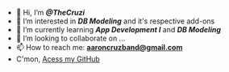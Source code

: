 - 👋 Hi, I’m **_@TheCruzi_**
- 👀 I’m interested in **_DB Modeling_** and it's respective add-ons
- 🌱 I’m currently learning **_App Development I_** and **_DB Modeling_**
- 💞️ I’m looking to collaborate on ...
- 📫 How to reach me: **aaroncruzband@gmail.com**
- C'mon, [Acess my GitHub](https://www.youtube.com/watch?v=dQw4w9WgXcQ)

<!---
TheCruzi/TheCruzi is a ✨ special ✨ repository because its `README.md` (this file) appears on your GitHub profile.
You can click the Preview link to take a look at your changes.
--->
